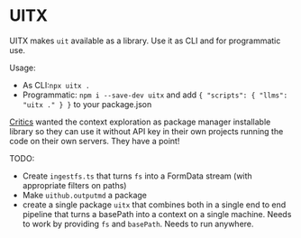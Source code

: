 # UITX

UITX makes `uit` available as a library. Use it as CLI and for programmatic use.

Usage:

- As CLI:`npx uitx .`
- Programmatic: `npm i --save-dev uitx` and add `{ "scripts": { "llms": "uitx ." } }` to your package.json

[Critics](https://x.com/samgoodwin89/status/1916638156776198340) wanted the context exploration as package manager installable library so they can use it without API key in their own projects running the code on their own servers. They have a point!

TODO:

- Create `ingestfs.ts` that turns `fs` into a FormData stream (with appropriate filters on paths)
- Make `uithub.outputmd` a package
- create a single package `uitx` that combines both in a single end to end pipeline that turns a basePath into a context on a single machine. Needs to work by providing `fs` and `basePath`. Needs to run anywhere.
